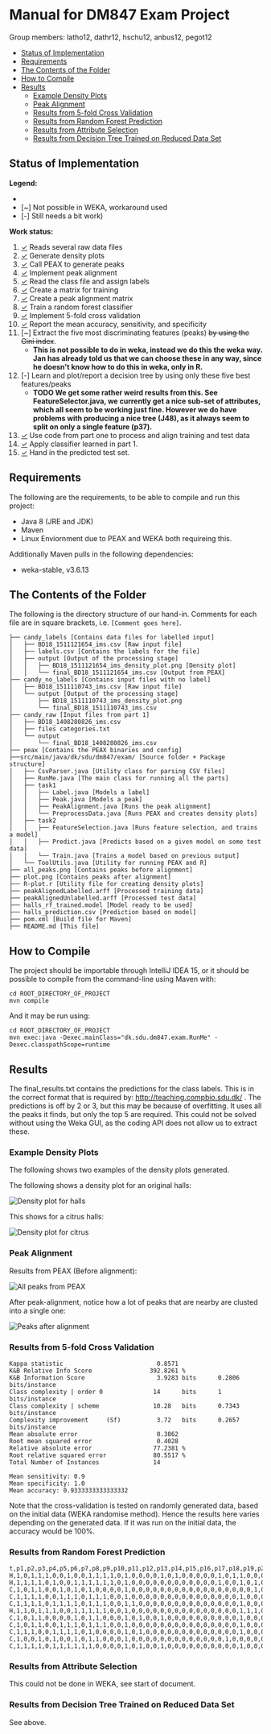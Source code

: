 # Manual for DM847 Exam Project

Group members: latho12, dathr12, hschu12, anbus12, pegot12

<!-- MarkdownTOC -->

- [Status of Implementation](#status-of-implementation)
- [Requirements](#requirements)
- [The Contents of the Folder](#the-contents-of-the-folder)
- [How to Compile](#how-to-compile)
- [Results](#results)
    - [Example Density Plots](#example-density-plots)
    - [Peak Alignment](#peak-alignment)
    - [Results from 5-fold Cross Validation](#results-from-5-fold-cross-validation)
    - [Results from Random Forest Prediction](#results-from-random-forest-prediction)
    - [Results from Attribute Selection](#results-from-attribute-selection)
    - [Results from Decision Tree Trained on Reduced Data Set](#results-from-decision-tree-trained-on-reduced-data-set)

<!-- /MarkdownTOC -->

## Status of Implementation

__Legend:__

  - [✓]: Done, 
  - [~] Not possible in WEKA, workaround used
  - [-] Still needs a bit work)

__Work status:__

  1. [✓] Reads several raw data files
  2. [✓] Generate density plots
  3. [✓] Call PEAX to generate peaks
  4. [✓] Implement peak alignment
  5. [✓] Read the class file and assign labels
  6. [✓] Create a matrix for training
  7. [✓] Create a peak alignment matrix
  8. [✓] Train a random forest classifier
  9. [✓] Implement 5-fold cross validation
  10. [✓] Report the mean accuracy, sensitivity, and specificity
  11. [~] Extract the five most discriminating features (peaks) ~~by using the
  Gini index~~. 
      - __This is not possible to do in weka, instead we do this the weka way.
        Jan has already told us that we can choose these in any way, since he
        doesn't know how to do this in weka, only in R.__
  12. [-] Learn and plot/report a decision tree by using only these five best
      features/peaks
      - __TODO We get some rather weird results from this. See
        FeatureSelector.java, we currently get a nice sub-set of attributes,
        which all seem to be working just fine. However we do have problems
        with producing a nice tree (J48), as it always seem to split on only a
        single feature (p37).__
  13. [✓] Use code from part one to process and align training and test data
  14. [✓] Apply classifier learned in part 1. 
  15. [✓] Hand in the predicted test set.

## Requirements

The following are the requirements, to be able to compile and run this
project:

  - Java 8 (JRE and JDK)
  - Maven
  - Linux Enviornment due to PEAX and WEKA both requireing this.

Additionally Maven pulls in the following dependencies:

  - weka-stable, v3.6.13

## The Contents of the Folder

The following is the directory structure of our hand-in. Comments for each
file are in square brackets, i.e. `[Comment goes here]`.

```text
├── candy_labels [Contains data files for labelled input]
│   ├── BD18_1511121654_ims.csv [Raw input file]
│   ├── labels.csv [Contains the labels for the file]
│   ├── output [Output of the processing stage]
│   │   ├── BD18_1511121654_ims_density_plot.png [Density plot]
│   │   └── final_BD18_1511121654_ims.csv [Output from PEAX]
├── candy_no_labels [Contains input files with no label]
│   ├── BD18_1511110743_ims.csv [Raw input file]
│   └── output [Output of the processing stage]
│       ├── BD18_1511110743_ims_density_plot.png
│       └── final_BD18_1511110743_ims.csv
├── candy_raw [Input files from part 1]
│   ├── BD18_1408280826_ims.csv
│   ├── files categories.txt
│   └── output
│       └── final_BD18_1408280826_ims.csv
├── peax [Contains the PEAX binaries and config]
├──src/main/java/dk/sdu/dm847/exam/ [Source folder + Package structure]
│   ├── CsvParser.java [Utility class for parsing CSV files]
│   ├── RunMe.java [The main class for running all the parts]
│   ├── task1
│   │   ├── Label.java [Models a label]
│   │   ├── Peak.java [Models a peak]
│   │   ├── PeakAlignment.java [Runs the peak alignment]
│   │   └── PreprocessData.java [Runs PEAX and creates density plots]
│   ├── task2
│   │   ├── FeatureSelection.java [Runs feature selection, and trains a model]
│   │   ├── Predict.java [Predicts based on a given model on some test data]
│   │   └── Train.java [Trains a model based on previous output]
│   └── ToolUtils.java [Utility for running PEAX and R]
├── all_peaks.png [Contains peaks before alignment]
├── plot.png [Contains peaks after alignment]
├── R-plot.r [Utility file for creating density plots]
├── peakAlignedLabelled.arff [Processed training data]
├── peakAlignedUnlabelled.arff [Processed test data]
├── halls_rf_trained.model [Model ready to be used]
├── halls_prediction.csv [Prediction based on model]
├── pom.xml [Build file for Maven]
├── README.md [This file]
```

## How to Compile

The project should be importable through IntelliJ IDEA 15, or it should be
possible to compile from the command-line using Maven with:

```
cd ROOT_DIRECTORY_OF_PROJECT
mvn compile
```

And it may be run using:

```
cd ROOT_DIRECTORY_OF_PROJECT
mvn exec:java -Dexec.mainClass="dk.sdu.dm847.exam.RunMe" -Dexec.classpathScope=runtime
```

## Results
The final_results.txt contains the predictions for the class labels. This is in the correct format that is required by: http://teaching.compbio.sdu.dk/ . The predictions is off by 2 or 3, but this may be because of overfitting. It uses all the peaks it finds, but only the top 5 are required. This could not be solved without using the Weka GUI, as the coding API does not allow us to extract these.

### Example Density Plots

The following shows two examples of the density plots generated.

The following shows a density plot for an original halls:

![Density plot for halls](candy_labels/output/BD18_1511121654_ims_density_plot.png)

This shows for a citrus halls:

![Density plot for citrus](candy_labels/output/BD18_1511121658_ims_density_plot.png)

### Peak Alignment

Results from PEAX (Before alignment):

![All peaks from PEAX](all_peaks.png)

After peak-alignment, notice how a lot of peaks that are nearby are clusted
into a single one:

![Peaks after alignment](plot.png)

### Results from 5-fold Cross Validation

```text
Kappa statistic                          0.8571
K&B Relative Info Score                392.8261 %
K&B Information Score                    3.9283 bits      0.2806 bits/instance
Class complexity | order 0              14      bits      1      bits/instance
Class complexity | scheme               10.28   bits      0.7343 bits/instance
Complexity improvement     (Sf)          3.72   bits      0.2657 bits/instance
Mean absolute error                      0.3862
Root mean squared error                  0.4028
Relative absolute error                 77.2381 %
Root relative squared error             80.5517 %
Total Number of Instances               14     

Mean sensitivity: 0.9
Mean specificity: 1.0
Mean accuracy: 0.9333333333333332
```

Note that the cross-validation is tested on randomly generated data, based on the initial data (WEKA randomise method). Hence the results here varies depending on the generated data.
If it was run on the initial data, the accuracy would be 100%.

### Results from Random Forest Prediction

```text
t,p1,p2,p3,p4,p5,p6,p7,p8,p9,p10,p11,p12,p13,p14,p15,p16,p17,p18,p19,p20,p21,p22,p23,p24,p25,p26,p27,p28,p29,p30,p31,p32,p33,p34,p35,p36,p37,p38,p39,p40,p41,p42,p43,p44,p45,p46,p47,p48,p49,p50,p51,p52,p53,p54,p55,p56,p57,p58,p59,p60,p61,p62,p63,p64,p65,p66,p67,p68,p69,p70,p71,p72,p73,p74,p75,p76,p77,p78,p79,p80,p81,p82,p83,p84,p85,p86,p87,p88,p89,p90,p91,p92,p93,p94,p95,p96,p97,p98,p99,p100,p101,p102,p103,p104,p105,p106,p107,p108,p109,p110,p111,p112,p113,p114,p115,p116,p117,p118,p119,p120,p121,p122,p123,p124,p125,p126,p127,p128,p129,p130,p131,p132,p133,p134,p135,p136,p137,p138,p139,p140,p141,p142,p143,p144,p145,p146,p147,p148,p149,p150,p151,p152,p153,p154,p155,p156,p157,p158,p159,p160,p161,p162,p163,p164,p165,p166,p167,p168,p169,p170,p171,p172,p173,p174,p175,p176,p177,p178,p179,p180,p181,p182,p183,p184,p185,p186,p187,p188,p189,p190,p191,p192,p193,p194,p195,p196,p197,p198,p199,p200,p201,p202,p203,sourcefile
H,1,0,1,1,1,0,0,1,0,0,1,1,1,1,0,1,0,0,0,0,1,0,1,0,0,0,0,0,1,0,1,1,0,0,0,0,0,1,0,0,0,0,0,0,0,0,0,0,0,1,0,0,0,0,0,1,0,0,0,0,0,0,0,0,0,0,0,0,0,0,1,1,1,0,0,0,0,0,0,0,1,1,0,0,0,0,1,0,0,1,1,0,1,0,1,1,1,1,1,0,1,0,0,0,0,0,0,0,0,0,0,0,1,0,0,0,0,0,1,0,0,0,0,0,0,0,0,0,0,0,0,0,0,0,0,0,0,0,1,0,0,0,0,0,0,0,0,0,0,0,0,0,0,0,0,0,0,0,0,0,0,0,0,1,0,0,0,0,0,0,0,0,0,1,0,0,0,0,1,0,0,0,0,0,1,0,0,0,0,0,1,1,0,0,1,1,1,1,0,0,0,0,0,BD18_1511110743_ims.csv
H,1,1,1,1,0,1,0,0,1,1,1,1,1,1,0,1,0,0,0,0,0,0,0,0,0,0,0,0,1,0,0,1,0,1,0,0,0,0,0,0,0,0,0,1,0,0,0,0,0,0,0,0,0,1,0,0,0,0,0,1,0,0,0,0,1,0,0,0,1,1,1,0,1,0,0,0,0,1,0,0,1,1,0,0,0,1,0,1,0,0,0,0,0,0,0,1,0,0,0,0,0,0,0,0,0,0,0,0,0,0,0,0,0,0,0,0,0,1,0,0,0,0,0,0,0,0,0,0,0,0,0,0,0,0,0,0,0,0,0,0,0,0,0,0,0,0,0,0,0,0,0,0,0,0,0,0,0,0,1,0,0,0,0,0,0,0,0,0,0,0,0,0,1,0,0,0,0,0,0,1,0,0,0,0,0,0,0,0,0,1,1,0,0,1,0,0,1,0,0,1,0,0,0,BD18_1511110750_ims.csv
C,1,0,1,1,0,0,1,0,1,0,1,0,0,0,0,1,0,0,0,0,0,0,0,0,0,0,0,0,0,0,0,0,0,1,0,0,0,0,1,0,0,0,0,0,0,0,0,0,0,0,0,0,0,0,0,0,0,0,0,0,0,1,1,0,0,0,1,0,0,0,0,0,0,0,0,0,0,0,0,0,0,0,0,0,0,1,0,0,0,1,0,0,0,0,0,0,0,0,0,0,0,0,0,0,0,0,0,0,0,0,1,0,0,0,0,0,0,0,0,0,0,0,0,0,0,0,0,0,0,0,0,0,0,1,0,0,0,0,0,0,0,0,0,0,0,0,0,0,1,0,0,0,0,0,0,0,0,0,0,0,0,0,0,0,0,0,0,0,0,0,0,0,0,0,0,0,0,0,0,0,0,0,0,0,0,0,0,0,1,1,0,0,0,0,0,0,0,0,0,0,0,0,0,BD18_1511110908_ims.csv
C,1,1,1,1,0,0,1,1,1,0,1,1,1,0,0,1,0,0,0,0,0,0,0,0,0,0,0,0,0,0,0,1,0,0,0,0,0,0,0,0,0,0,0,0,0,0,0,0,0,0,0,0,0,0,0,0,0,0,0,0,0,0,0,0,1,0,0,0,0,0,0,0,0,0,0,0,0,0,0,0,0,0,0,0,0,1,0,0,0,0,0,0,0,0,1,0,0,0,0,0,0,0,0,0,0,0,0,0,0,0,1,0,0,0,0,0,0,0,0,0,0,0,0,0,0,0,0,0,0,0,0,0,0,0,0,0,0,0,0,0,0,0,0,0,0,0,0,0,0,0,0,0,0,0,0,1,0,0,0,0,0,0,0,0,0,0,0,0,0,0,0,0,0,0,1,0,0,1,0,0,0,0,0,0,0,0,0,0,1,0,1,1,0,0,0,0,0,0,0,0,0,0,0,BD18_1511110804_ims.csv
C,1,1,1,1,0,1,1,1,1,0,1,1,1,0,0,1,1,0,0,0,0,0,0,0,0,0,0,0,0,0,0,1,0,0,0,0,0,0,0,0,0,0,0,0,0,0,0,0,0,0,0,0,0,1,0,0,0,0,0,0,0,0,0,0,0,0,0,0,0,0,0,0,0,0,0,0,0,0,0,0,0,0,0,0,0,1,0,0,0,0,0,0,0,1,0,0,0,0,0,0,0,0,0,0,0,0,0,0,0,0,1,0,0,0,0,0,0,0,0,0,0,0,0,0,0,0,0,0,0,0,0,0,0,0,0,0,0,0,0,0,0,0,0,0,0,0,0,0,0,0,0,0,1,0,0,0,0,0,0,0,0,0,0,0,0,0,0,0,0,0,0,0,0,0,1,0,0,1,0,0,0,0,0,0,0,0,0,0,0,0,0,0,1,1,0,0,0,0,0,0,0,0,0,BD18_1511110755_ims.csv
H,1,1,0,1,1,1,0,0,1,1,1,1,1,0,0,1,0,0,0,0,0,0,0,0,0,0,0,0,0,0,0,1,1,1,0,0,0,1,0,0,0,0,0,0,0,1,0,0,0,0,0,0,0,0,0,0,0,0,0,1,0,0,0,0,1,0,0,0,0,0,0,0,0,0,0,0,0,0,0,1,1,1,0,0,0,0,0,0,0,1,1,0,1,0,0,0,0,0,0,0,0,0,0,0,1,0,0,0,0,0,0,0,0,0,0,0,0,1,0,0,0,1,1,0,0,0,0,0,0,0,0,0,0,0,0,0,0,0,0,0,0,0,0,0,0,0,0,1,0,0,1,0,0,0,0,0,0,0,0,0,0,0,0,0,0,0,0,0,0,0,0,0,0,0,0,0,0,0,1,0,0,0,0,0,0,0,0,0,1,0,0,1,0,0,0,0,0,0,1,0,1,1,1,BD18_1511110748_ims.csv
C,1,0,1,1,0,0,0,0,1,0,1,1,0,0,0,1,0,1,0,0,1,0,0,0,0,0,0,0,0,0,0,1,0,0,0,0,0,0,0,0,0,0,0,0,0,0,0,0,0,0,0,0,0,0,0,0,0,0,0,0,0,1,0,0,0,0,1,0,0,0,0,0,0,0,0,0,0,0,0,0,0,0,0,0,0,1,0,0,0,0,0,0,0,0,0,0,0,0,0,0,0,0,0,0,0,0,0,0,0,0,0,0,0,0,0,0,0,0,0,0,0,0,0,0,0,0,0,0,0,0,0,0,0,0,0,0,0,0,0,0,0,0,0,0,0,0,0,0,1,0,0,0,0,0,0,1,0,0,0,0,0,0,0,0,0,0,0,0,0,0,0,0,0,0,1,0,0,1,0,0,0,0,0,0,0,0,0,0,0,0,0,0,0,0,0,0,0,0,0,0,0,0,0,BD18_1511110919_ims.csv
C,1,0,1,1,0,0,1,1,1,0,1,1,1,0,0,1,0,0,0,0,0,0,0,0,0,0,0,0,0,0,0,1,0,0,0,0,0,0,1,0,0,0,0,0,0,0,0,0,0,0,0,0,0,0,0,0,0,0,0,0,0,0,0,0,0,0,1,0,0,0,0,0,0,0,0,0,0,0,0,0,0,0,0,0,0,0,0,0,0,1,0,0,0,0,0,0,0,0,0,0,0,0,0,0,0,0,0,0,0,0,1,0,0,0,0,0,0,0,0,0,0,0,0,0,0,0,0,0,0,0,0,0,0,0,0,0,0,0,0,0,0,0,0,0,0,0,0,0,1,0,0,0,0,0,0,0,0,0,0,0,0,0,0,0,0,0,0,0,0,0,0,0,0,0,1,0,0,1,1,0,0,0,0,0,0,0,0,0,1,0,0,0,0,0,0,0,0,0,0,0,0,0,0,BD18_1511110914_ims.csv
C,1,1,1,0,0,1,1,1,1,0,1,0,0,0,0,1,0,1,0,0,0,0,0,0,0,0,0,0,0,0,0,1,0,0,0,0,0,0,0,0,0,0,0,0,0,0,0,0,0,0,0,0,0,0,0,0,0,0,0,0,0,1,0,0,1,0,0,0,0,0,0,0,0,0,0,0,0,0,0,0,0,0,0,0,0,1,0,0,0,1,0,0,0,0,0,0,0,0,0,0,0,0,0,0,0,0,0,0,0,0,1,0,0,0,0,0,0,0,0,0,0,0,0,0,0,0,0,0,0,0,0,0,0,1,0,0,0,0,0,0,0,0,0,0,0,0,0,0,1,0,0,0,0,0,0,0,0,0,0,0,0,0,0,0,0,0,0,0,0,0,0,0,0,0,0,0,0,0,0,0,0,0,0,0,0,0,0,1,0,0,0,0,0,1,0,0,0,0,0,0,0,0,0,BD18_1511110900_ims.csv
C,1,0,0,1,0,1,0,0,1,0,1,1,0,0,0,1,0,0,0,0,0,0,0,0,0,0,0,0,0,1,0,0,0,0,0,0,0,0,1,1,0,0,0,0,0,0,0,0,0,0,0,0,0,0,0,0,0,0,0,0,0,1,1,0,0,0,0,0,0,0,0,0,0,0,0,1,0,0,0,0,1,0,0,0,1,1,0,1,0,0,0,0,0,1,0,0,0,0,0,0,0,0,0,1,0,0,0,0,1,0,0,0,0,0,0,0,0,0,0,0,0,0,0,0,0,0,0,1,0,0,0,0,0,0,0,0,0,0,0,0,0,0,0,1,0,0,1,0,1,0,0,0,0,0,0,0,0,0,0,0,0,0,0,0,0,0,0,0,0,0,0,0,0,1,1,0,0,0,0,0,0,0,1,0,0,0,0,0,0,0,1,0,0,1,0,0,0,0,1,0,0,0,0,BD18_1511110857_ims.csv
C,1,1,1,1,0,1,1,1,1,1,1,0,0,0,0,1,0,1,0,0,1,0,0,0,0,0,0,0,0,0,0,1,0,0,0,0,0,0,1,0,0,0,0,0,0,0,0,0,0,0,0,0,0,0,0,0,0,0,0,0,0,1,0,0,0,0,1,0,0,0,1,0,0,0,0,0,0,0,0,0,0,0,0,0,0,0,0,0,0,0,0,0,0,0,0,0,0,0,0,0,0,0,0,0,0,0,0,0,0,0,1,0,0,0,0,0,0,0,0,0,0,0,0,0,0,0,0,0,0,0,0,0,1,0,1,0,0,0,0,0,0,0,0,0,0,0,0,1,1,0,0,1,0,0,0,0,0,0,0,0,0,0,0,0,0,0,0,0,0,0,0,0,0,0,1,0,0,0,0,0,0,0,0,0,0,0,0,0,1,0,0,0,0,0,0,0,0,0,0,0,0,0,0,BD18_1511110904_ims.csv
```

### Results from Attribute Selection

This could not be done in WEKA, see start of document.

### Results from Decision Tree Trained on Reduced Data Set

See above.
